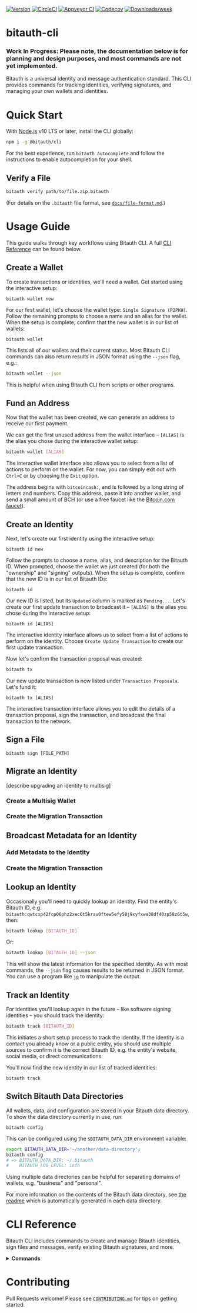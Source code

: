 [![Version](https://img.shields.io/npm/v/@bitauth/cli.svg)](https://npmjs.org/package/@bitauth/cli)
[![CircleCI](https://circleci.com/gh/bitauth/bitauth-cli/tree/master.svg?style=shield)](https://circleci.com/gh/bitauth/bitauth-cli/tree/master)
[![Appveyor CI](https://ci.appveyor.com/api/projects/status/github/bitauth/bitauth-cli?branch=master&svg=true)](https://ci.appveyor.com/project/bitauth/bitauth-cli/branch/master)
[![Codecov](https://codecov.io/gh/bitauth/bitauth-cli/branch/master/graph/badge.svg)](https://codecov.io/gh/bitauth/bitauth-cli)
[![Downloads/week](https://img.shields.io/npm/dw/bitauth-cli.svg)](https://npmjs.org/package/bitauth-cli)

# bitauth-cli

### Work In Progress: Please note, the documentation below is for planning and design purposes, and most commands are not yet implemented.

Bitauth is a universal identity and message authentication standard. This CLI provides commands for tracking identities, verifying signatures, and managing your own wallets and identities.

# Quick Start

With [Node.js](https://nodejs.org/en/download/) v10 LTS or later, install the CLI globally:

```sh
npm i -g @bitauth/cli
```

For the best experience, run `bitauth autocomplete` and follow the instructions to enable autocompletion for your shell.

## Verify a File

```sh
bitauth verify path/to/file.zip.bitauth
```

(For details on the `.bitauth` file format, see [`docs/file-format.md`](/docs/file-format.md).)

# Usage Guide

This guide walks through key workflows using Bitauth CLI. A full [CLI Reference](#cli-reference) can be found below.

## Create a Wallet

To create transactions or identities, we'll need a wallet. Get started using the interactive setup:

```
bitauth wallet new
```

<!-- Outline:
- What kind of wallet would you like to create? (new wallet types can be added with `bitauth template`)
- (if template takes arguments, request them here)
- (if ambiguous:) Which role will be performed by this wallet?
- Enter a name for this wallet: (used in CLI output, e.g. "Personal Wallet")
- Choose an alias for this wallet: (to refer to this wallet in CLI commands, e.g. "personal")

(if entity requires variables which aren't keys:)
  - How many addresses should be pre-generated?
  - Please provide a value for `variable_name`: (First sentence of variable description) Footer: The remaining portion of the variable description as a hint. (Followed by) Result: [computed in hex and disassembled] | Error: [BTL compilation error]

(Print full CLI command with dim text:)
Creating wallet...
$ bitauth wallet:new "Personal Wallet" "personal" --template="m-of-n" --template-parameters="{m:2,n:2}" --entity="owner" --wallet-data="{wallet_var:'0x012345'}" --address-data="[{addr_var: '1'}, {addr_var: '2'}]"

New wallet "Personal Wallet" partially created at: $BITAUTH_DATA_DIR/wallets/personal

For details, run: `bitauth wallet personal`

--json: {
  path: '$BITAUTH_DATA_DIR/wallets/short-id',
  status: 'partial'
}
 -->

For our first wallet, let's choose the wallet type: `Single Signature (P2PKH)`. Follow the remaining prompts to choose a name and an alias for the wallet. When the setup is complete, confirm that the new wallet is in our list of wallets:

```
bitauth wallet
```

<!--

$ bitauth wallet
Use "bitauth wallet [ALIAS]" to start interactive mode, or --help for details.

**Bitauth Wallets**:
Alias       Name              Role (if any differ)     Balance       Refreshed (if any differ)
personal    Personal Wallet   Owner                    1.000 BCH     2020-2-27 12:00 PM EST
second      Another Wallet    Owner                    0.050 BCH
(if Refreshed column is hidden:)
Refreshed: 2020-2-27 12:00 PM EST

-->

This lists all of our wallets and their current status. Most Bitauth CLI commands can also return results in JSON format using the `--json` flag, e.g.:

```sh
bitauth wallet --json
```

<!--

{
  "wallets": [
    {"alias": "personal", "name": "Personal Wallet", "role": "Owner", "balance": "1.000 BCH", Refreshed: [Date]}
  ]
}

 -->

This is helpful when using Bitauth CLI from scripts or other programs.

## Fund an Address

Now that the wallet has been created, we can generate an address to receive our first payment.

We can get the first unused address from the wallet interface – `[ALIAS]` is the alias you chose during the interactive wallet setup:

```sh
bitauth wallet [ALIAS]
```

<!--
bold(Personal Wallet) (c.yellow("personal"))

list addresses

Commands:
- rename
- status (shown in interactive header)
- refresh
- address
- outputs
- listen

 -->

The interactive wallet interface also allows you to select from a list of actions to perform on the wallet. For now, you can simply exit out with `Ctrl+C` or by choosing the `Exit` option.

The address begins with `bitcoincash:`, and is followed by a long string of letters and numbers. Copy this address, paste it into another wallet, and send a small amount of BCH (or use a free faucet like the [Bitcoin.com faucet](https://free.bitcoin.com/)).

## Create an Identity

Next, let's create our first identity using the interactive setup:

```
bitauth id new
```

<!--
 - Enter a name for this Bitauth ID: (e.g. "Satoshi Nakamoto" or "Company Name")
   - warn if longer than 50 characters
 - Choose an alias for this Bitauth ID: (to refer to it in CLI commands, e.g. "me")
 - Enter a description for this identity: [placeholder: "Short bio or description for this identity"] (optional)
   - warn if longer than 100 characters
 - Would you like to broadcast this name and description on-chain? Make public / Don't share (by adding them to the public metadata for this identity)
 - Which wallet should hold the ownership output? (This wallet must sign to update the identity or change the signing output.)
 - Which wallet should hold the signing output? (This wallet may temporarily sign on behalf of the identity.)
 -->

Follow the prompts to choose a name, alias, and description for the Bitauth ID. When prompted, choose the wallet we just created (for both the "ownership" and "signing" outputs). When the setup is complete, confirm that the new ID is in our list of Bitauth IDs:

```
bitauth id
```

<!--
TODO: can we merge "track" into this?

example output:

Bitauth Identities
==================
Alias  Name               Wallet (/Ownership)    Signing (if any differ)    Updated
me     Jason Dreyzehner   Personal Wallet        Another Wallet             2020-2-27 12:00PM EST

 -->

Our new ID is listed, but its `Updated` column is marked as `Pending...`. Let's create our first update transaction to broadcast it – `[ALIAS]` is the alias you chose during the interactive setup:

```
bitauth id [ALIAS]
```

<!--
bold(Jason Dreyzehner) (c.yellow("me"))
Bitauth ID: [Pending first update] (later: `bitauth:qwtcxp42fcp06phz2xec6t5krau0ftew5efy50j9xyfxwa38df40zp58z6t5w`)
Comment: Short bio or description for this identity

Last Update: 2020-2-27 12:00PM EST (/ c.dim(never))
[Authhead TXID]

Current Status
==============
Ownership: c.dim(none)
Public Metadata: c.dim(none)

After Update
============
Ownership: Personal Wallet
Signing Output: Another Wallet (only shown if different than Ownership)
Public Metadata:
  Name: "Jason Dreyzehner"
  Comment: "Short bio or description for this identity"

**This identity has pending changes.**
Confirm the changes are correct, then create the update transaction.

- Create Update Transaction
---- (separator)
- Change Name, Alias, or Comment
  - (Display enquirer multi-input form)
  - (On confirm:) Would you like to update this identity's public metadata with these changes? (hint: The "name" and "comment" will be broadcasted on-chain.)
- Edit Public Metadata (hint: Metadata is shared via an OP_RETURN output using the Bitauth Key-Value Protocol.)
- Move Ownership Output (hint: This output must sign to create update transactions.)
- Move Signing Output (hint: This output can sign on behalf of the identity.)
- Exit (hint: You can also exit with Ctrl+C.)
 -->

The interactive identity interface allows us to select from a list of actions to perform on the identity. Choose `Create Update Transaction` to create our first update transaction.

<!--

doesn't have any options/interactivity – just creates the proposal. Change output set to the ownership output, dust amount set to the signing output.

$ bitauth id:update [ALIAS]
Update transaction proposal created for identity Jason Dreyzehner ("me").

Proposal ID: [uuid]
Alias: me-0

Use "bitauth tx me-0" to modify or broadcast.


--json: {
  "update": {
    "success": true,
    "proposal": "[ID]",
    "alias": "[ALIAS]"
  }
}

 -->

Now let's confirm the transaction proposal was created:

```sh
bitauth tx
```

<!--


flags:
filter by wallet: --wallet="ALIAS"
filter by identity: --id="ALIAS"
filter by address: --address="ADDR"
only proposals: --proposals
only history: --history
show both proposals and history: --proposals --history OR (neither flag)
limits to 20 items by default – no limit: --limit=0
--json should work as expected

● – signed
(? ◍ – partially signed , ○ – finalized, or:)
○ – partially signed

example output:

$ bitauth tx
Transaction Proposals                            ● signed   ○ partially signed
=====================
  Alias        Comment                                Created
○ me-0         Update TX for "Jason Dreyzehner"       2020-2-27 12:00PM EST

(if exists)
Transaction History
===================

 -->

Our new update transaction is now listed under `Transaction Proposals`. Let's fund it:

```
bitauth tx [ALIAS]
```

<!--

$ bitauth tx me-0
Transaction Proposal: me-0
Comment: Identity Update TX for "Jason Dreyzehner"
Created: 2020-2-27 12:00PM EST

Inputs: c.dim(none)

Outputs:
● 0: 0.001 BCH – Personal Wallet (:1)
  1: 0.001 BCH – Another Wallet (:1)
  2: 0 BCH – OP_RETURN (BKVP Metadata)
dim(● change output)

(blocking issues shown here:)
**This transaction has not been funded.** Add at least one input to continue.

- Edit Inputs/Outputs
---- (required/recommended actions shown above separator)
- Change Alias or Comment
- Export Proposal
- Import Updated Proposal
- Exit (hint: You can also exit with Ctrl+C.)


------------------
(Inputs which include Ownership Outputs from tracked identities:)

Inputs:
  0: 0.01 BCH – Personal Wallet (:1) → bold(Jason Dreyzehner ("me")), bold(Another Merged One ("another"))

(Warnings section – non-blocking issues)
Warnings:
  - This transaction proposal modifies the identity: Jason Dreyzehner ("me")
  - This transaction proposal modifies the identity: Another Merged One ("another")


  - (OP_RETURN in 0th output + tracked identities:) This transaction permanently destroys an identity: Identity Name ("alias") - The Ownership (0th) output is un-spendable.

------------------

Editing Inputs & Outputs
========================

Inputs:
  c.dim(<empty>)

  Add an input...
  Reorder inputs...(prompt: Use the <left> or <right> arrow keys to sort...)

Outputs:
  0: 0.001 BCH – Personal Wallet (:1) – ● Change Output
  1: 0.001 BCH – Another Wallet (:1)
  2: 0 BCH – OP_RETURN (BKVP Metadata)

  Add an output...
  Reorder outputs...(prompt: Use the <left> or <right> arrow keys to sort...)
  Select another change output...

Finish Editing

TODO:
 - interface for adding/editing inputs
 - interface for adding/editing standard output
 - interface for adding/editing OP_RETURNs (and specialization for BKVP Metadata)

  OP_RETURN details
 ({'n':'Jason Dreyzehner', 'c': ''})

 -->

The interactive transaction interface allows you to edit the details of a transaction proposal, sign the transaction, and broadcast the final transaction to the network.

## Sign a File

```
bitauth sign [FILE_PATH]
```

## Migrate an Identity

[describe upgrading an identity to multisig]

### Create a Multisig Wallet

### Create the Migration Transaction

## Broadcast Metadata for an Identity

### Add Metadata to the Identity

### Create the Migration Transaction

## Lookup an Identity

Occasionally you'll need to quickly lookup an identity. Find the entity's Bitauth ID, e.g. `bitauth:qwtcxp42fcp06phz2xec6t5krau0ftew5efy50j9xyfxwa38df40zp58z6t5w`, then:

```sh
bitauth lookup [BITAUTH_ID]
```

Or:

```sh
bitauth lookup [BITAUTH_ID] --json
```

This will show the latest information for the specified identity. As with most commands, the `--json` flag causes results to be returned in JSON format. You can use a program like [`jq`](https://github.com/stedolan/jq) to manipulate the output.

## Track an Identity

For identities you'll lookup again in the future – like software signing identities – you should track the identity:

```sh
bitauth track [BITAUTH_ID]
```

This initiates a short setup process to track the identity. If the identity is a contact you already know or a public entity, you should use multiple sources to confirm it is the correct Bitauth ID, e.g. the entity's website, social media, or direct communications.

You'll now find the new identity in our list of tracked identities:

```
bitauth track
```

<!--
icon ideas:
● – ownership
◍ – confirming ownership output
○ – signing
◌ – confirming signing output


Tracked Bitauth Identities      (show when visible:)    ● ownership   ○ signing
==========================

  Name                  Comment                                       Alias  (default 7, up to first different char)
○ Another Identity      That one's description                        qwtcxp42...
● Jason Dreyzehner      Short bio or description for this identity    me

--json:

{
  "identities": [
    {"name": "Another Identity", "comment": "That one's description", "ownership": false, "signing": "personal"},
    {"name": "Jason Dreyzehner", "comment": "Short bio or description for this identity", "ownership": "personal", "signing": "personal"},
    {"name": "Someone Else", "comment": "the comment I added", "ownership": false, "signing": false}
  ]
}


 -->

## Switch Bitauth Data Directories

All wallets, data, and configuration are stored in your Bitauth data directory. To show the data directory currently in use, run:

```
bitauth config
```

This can be configured using the `$BITAUTH_DATA_DIR` environment variable:

```sh
export BITAUTH_DATA_DIR='~/another/data-directory';
bitauth config
# => BITAUTH_DATA_DIR: ~/.bitauth
#    BITAUTH_LOG_LEVEL: info
```

Using multiple data directories can be helpful for separating domains of wallets, e.g. "business" and "personal".

For more information on the contents of the Bitauth data directory, see [the readme](src/internal/defaults/data-dir-readme.ts) which is automatically generated in each data directory.

# CLI Reference

Bitauth CLI includes commands to create and manage Bitauth identities, sign files and messages, verify existing Bitauth signatures, and more.

<!-- disable:usage -->
<!-- disable:usagestop -->

<!-- disable:toc -->
<!-- disable:tocstop -->

<details>
<summary><strong>Commands</strong></summary>

Below you'll find the [`help`](#bitauth-help-command) output for all available commands.

<!-- commands -->

- [`bitauth autocomplete [SHELL]`](#bitauth-autocomplete-shell)
- [`bitauth config`](#bitauth-config)
- [`bitauth hello [FILE]`](#bitauth-hello-file)
- [`bitauth help [COMMAND]`](#bitauth-help-command)
- [`bitauth template`](#bitauth-template)
- [`bitauth update [CHANNEL]`](#bitauth-update-channel)
- [`bitauth wallet [WALLET_ALIAS]`](#bitauth-wallet-wallet_alias)
- [`bitauth wallet:new [WALLET_ALIAS] [TEMPLATE_ALIAS]`](#bitauth-walletnew-wallet_alias-template_alias)

## `bitauth autocomplete [SHELL]`

display autocomplete installation instructions

```
USAGE
  $ bitauth autocomplete [SHELL]

ARGUMENTS
  SHELL  shell type

OPTIONS
  -r, --refresh-cache  Refresh cache (ignores displaying instructions)

EXAMPLES
  $ bitauth autocomplete
  $ bitauth autocomplete bash
  $ bitauth autocomplete zsh
  $ bitauth autocomplete --refresh-cache
```

_See code: [@oclif/plugin-autocomplete](https://github.com/oclif/plugin-autocomplete/blob/v0.2.0/src/commands/autocomplete/index.ts)_

## `bitauth config`

Display current Bitauth configuration

```
USAGE
  $ bitauth config

OPTIONS
  -h, --help  show CLI help
  --json      return output in JSON format
```

_See code: [src/commands/config.ts](https://github.com/bitauth/bitauth-cli/blob/v0.0.0/src/commands/config.ts)_

## `bitauth hello [FILE]`

some demo info

```
USAGE
  $ bitauth hello [FILE]

OPTIONS
  -f, --force
  -h, --help       show CLI help
  -n, --name=name  name to print

DESCRIPTION
  Longer description here

EXAMPLE
  $ bitauth hello
  hello world from ./src/hello.ts!
```

_See code: [src/commands/hello.ts](https://github.com/bitauth/bitauth-cli/blob/v0.0.0/src/commands/hello.ts)_

## `bitauth help [COMMAND]`

display help for bitauth

```
USAGE
  $ bitauth help [COMMAND]

ARGUMENTS
  COMMAND  command to show help for

OPTIONS
  --all  see all commands in CLI
```

_See code: [@oclif/plugin-help](https://github.com/oclif/plugin-help/blob/v3.1.0/src/commands/help.ts)_

## `bitauth template`

list available Bitauth templates

```
USAGE
  $ bitauth template

OPTIONS
  -h, --help  show CLI help
  --json      return output in JSON format
```

_See code: [src/commands/template.ts](https://github.com/bitauth/bitauth-cli/blob/v0.0.0/src/commands/template.ts)_

## `bitauth update [CHANNEL]`

update the bitauth CLI

```
USAGE
  $ bitauth update [CHANNEL]
```

_See code: [@oclif/plugin-update](https://github.com/oclif/plugin-update/blob/v1.3.10/src/commands/update.ts)_

## `bitauth wallet [WALLET_ALIAS]`

list all wallets

```
USAGE
  $ bitauth wallet [WALLET_ALIAS]

ARGUMENTS
  WALLET_ALIAS  wallet alias

OPTIONS
  -h, --help  show CLI help
  --json      return output in JSON format

DESCRIPTION
  Longer description here

ALIASES
  $ bitauth wallets

EXAMPLE
  $ bitauth wallet
  hello world from ./src/hello.ts!
```

_See code: [src/commands/wallet/index.ts](https://github.com/bitauth/bitauth-cli/blob/v0.0.0/src/commands/wallet/index.ts)_

## `bitauth wallet:new [WALLET_ALIAS] [TEMPLATE_ALIAS]`

create a new wallet

```
USAGE
  $ bitauth wallet:new [WALLET_ALIAS] [TEMPLATE_ALIAS]

ARGUMENTS
  WALLET_ALIAS    wallet alias
  TEMPLATE_ALIAS  authentication template alias

OPTIONS
  -h, --help  show CLI help

DESCRIPTION
  Longer description here

EXAMPLE
  $ bitauth wallet:new
  hello world from ./src/hello.ts!
```

_See code: [src/commands/wallet/new.ts](https://github.com/bitauth/bitauth-cli/blob/v0.0.0/src/commands/wallet/new.ts)_

<!-- commandsstop -->

</details>

# Contributing

Pull Requests welcome! Please see [`CONTRIBUTING.md`](.github/CONTRIBUTING.md) for tips on getting started.
